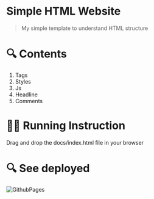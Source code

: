 # Simple HTML Website

> My simple template to understand HTML structure

# 🔍 Contents

1. Tags
2. Styles
3. Js
4. Headline
5. Comments

# 🏃‍♂️ Running Instruction

Drag and drop the docs/index.html file in your browser

# 🔍 See deployed

![GithubPages](https://ayonious.github.io/simple-html-template/)
